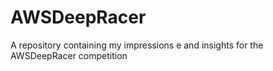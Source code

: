 # AWSDeepRacer
A repository containing my impressions e and insights for the AWSDeepRacer competition
